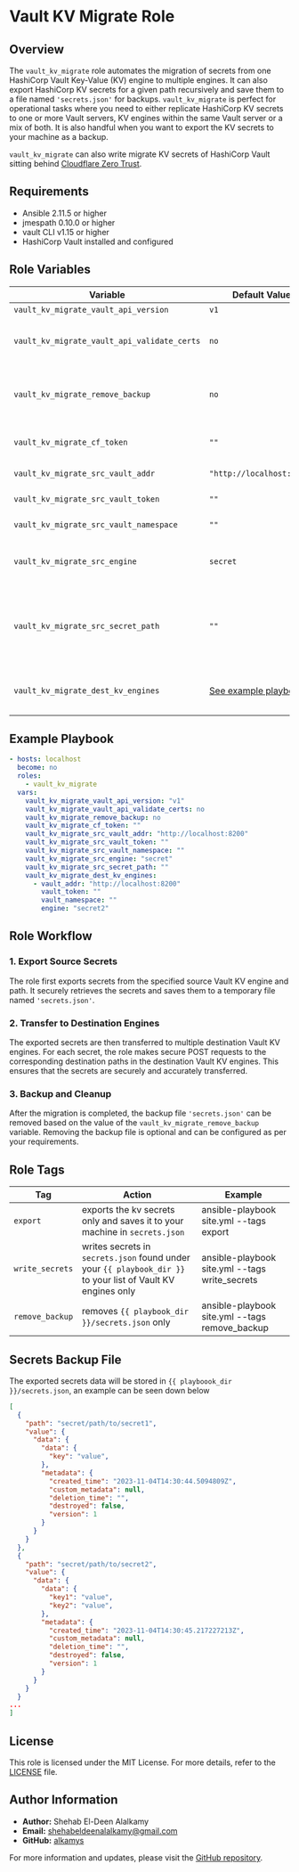 # Vault KV Migrate Role

## Overview

The `vault_kv_migrate` role automates the migration of secrets from one HashiCorp Vault Key-Value (KV) engine to multiple engines. It can also export HashiCorp KV secrets for a given path recursively and save them to a file named `'secrets.json'` for backups. `vault_kv_migrate` is perfect for operational tasks where you need to either replicate HashiCorp KV secrets to one or more Vault servers, KV engines within the same Vault server or a mix of both. It is also handful when you want to export the KV secrets to your machine as a backup.

`vault_kv_migrate` can also write migrate KV secrets of HashiCorp Vault sitting behind [Cloudflare Zero Trust](https://developers.cloudflare.com/cloudflare-one/).

## Requirements

- Ansible 2.11.5 or higher
- jmespath 0.10.0 or higher
- vault CLI v1.15 or higher
- HashiCorp Vault installed and configured

## Role Variables

| Variable                                    | Default Value                             | Description                                                                                                                                                          |
| ------------------------------------------- | ----------------------------------------- | -------------------------------------------------------------------------------------------------------------------------------------------------------------------- |
| `vault_kv_migrate_vault_api_version`        | `v1`                                      | Vault API version to use.                                                                                                                                            |
| `vault_kv_migrate_vault_api_validate_certs` | `no`                                      | Whether to validate SSL certificates for Vault API requests. Set to `yes` to enable certificate validation.                                                          |
| `vault_kv_migrate_remove_backup`            | `no`                                      | Whether to remove `'secrets.json'` backup file after migration. Set to `yes` to remove the local backup file after the migration.                                    |
| `vault_kv_migrate_cf_token`                 | `""`                                      | Cloudflare token for Zero trust authentication. If not used, keep it empty.                                                                                          |
| `vault_kv_migrate_src_vault_addr`           | `"http://localhost:8200"`                 | Address of the source Vault server.                                                                                                                                  |
| `vault_kv_migrate_src_vault_token`          | `""`                                      | Token for authentication with the source Vault server.                                                                                                               |
| `vault_kv_migrate_src_vault_namespace`      | `""`                                      | Namespace for the source Vault server.                                                                                                                               |
| `vault_kv_migrate_src_engine`               | `secret`                                  | Source Vault KV engine from which secrets will be migrated. Don't add trailing `/` to the engine.                                                                    |
| `vault_kv_migrate_src_secret_path`          | `""`                                      | Path to the source secret within the source engine. if the value is `""` `vault_kv_migrate` will export/migrate all the secrets under `vault_kv_migrate_src_engine`. |
| `vault_kv_migrate_dest_kv_engines`          | [See example playbook](#example-playbook) | List of destination Vault KV engines with configurations. See example playbook for structure.                                                                        |

## Example Playbook

```yaml
- hosts: localhost
  become: no
  roles:
    - vault_kv_migrate
  vars:
    vault_kv_migrate_vault_api_version: "v1"
    vault_kv_migrate_vault_api_validate_certs: no
    vault_kv_migrate_remove_backup: no
    vault_kv_migrate_cf_token: ""
    vault_kv_migrate_src_vault_addr: "http://localhost:8200"
    vault_kv_migrate_src_vault_token: ""
    vault_kv_migrate_src_vault_namespace: ""
    vault_kv_migrate_src_engine: "secret"
    vault_kv_migrate_src_secret_path: ""
    vault_kv_migrate_dest_kv_engines:
      - vault_addr: "http://localhost:8200"
        vault_token: ""
        vault_namespace: ""
        engine: "secret2"
```

## Role Workflow

### 1. Export Source Secrets

The role first exports secrets from the specified source Vault KV engine and path. It securely retrieves the secrets and saves them to a temporary file named `'secrets.json'`.

### 2. Transfer to Destination Engines

The exported secrets are then transferred to multiple destination Vault KV engines. For each secret, the role makes secure POST requests to the corresponding destination paths in the destination Vault KV engines. This ensures that the secrets are securely and accurately transferred.

### 3. Backup and Cleanup

After the migration is completed, the backup file `'secrets.json'` can be removed based on the value of the `vault_kv_migrate_remove_backup` variable. Removing the backup file is optional and can be configured as per your requirements.

## Role Tags

| Tag             | Action                                                                                                       | Example                                        |
| --------------- | ------------------------------------------------------------------------------------------------------------ | ---------------------------------------------- |
| `export`        | exports the kv secrets only and saves it to your machine in `secrets.json`                                   | ansible-playbook site.yml --tags export        |
| `write_secrets` | writes secrets in `secrets.json` found under your `{{ playbook_dir }}` to your list of Vault KV engines only | ansible-playbook site.yml --tags write_secrets |
| `remove_backup` | removes `{{ playbook_dir }}/secrets.json` only                                                               | ansible-playbook site.yml --tags remove_backup |

## Secrets Backup File

The exported secrets data will be stored in `{{ playboook_dir }}/secrets.json`, an example can be seen down below

```json
[
  {
    "path": "secret/path/to/secret1",
    "value": {
      "data": {
        "data": {
          "key": "value",
        },
        "metadata": {
          "created_time": "2023-11-04T14:30:44.5094809Z",
          "custom_metadata": null,
          "deletion_time": "",
          "destroyed": false,
          "version": 1
        }
      }
    }
  },
  {
    "path": "secret/path/to/secret2",
    "value": {
      "data": {
        "data": {
          "key1": "value",
          "key2": "value",
        },
        "metadata": {
          "created_time": "2023-11-04T14:30:45.217227213Z",
          "custom_metadata": null,
          "deletion_time": "",
          "destroyed": false,
          "version": 1
        }
      }
    }
  }
...
]
```

## License

This role is licensed under the MIT License. For more details, refer to the [LICENSE](LICENSE) file.

## Author Information

- **Author:** Shehab El-Deen Alalkamy
- **Email:** [shehabeldeenalalkamy@gmail.com](mailto:shehabeldeenalalkamy@gmail.com)
- **GitHub:** [alkamys](https://github.com/alkamys)

For more information and updates, please visit the [GitHub repository](https://github.com/alkamys/ansible-role-kv-migrate).
